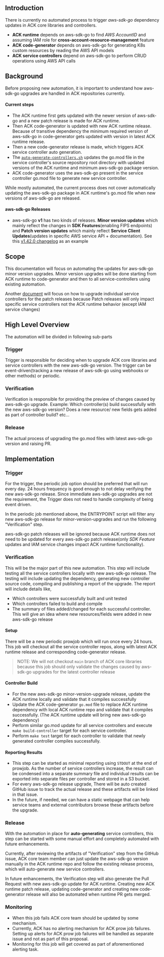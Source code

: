 ## Introduction

There is currently no automated process to trigger *aws-sdk-go* dependency
updates in ACK core libraries and controllers.

* **ACK runtime** depends on aws-sdk-go to find *AWS AccountID* and assuming IAM
role for **cross-account-resource-management** feature
* **ACK code-generator** depends on aws-sdk-go for generating K8s custom resources
by reading the AWS API models
* **ACK service controllers** depend on aws-sdk-go to perform CRUD operations
  using AWS API calls
  
## Background
Before proposing new automation, it is important to understand how aws-sdk-go
upgrades are handled in ACK repositories currently.

#### Current steps
* The ACK runtime first gets updated with the newer version of aws-sdk-go and
  a new patch release is made for ACK runtime.
* Then ACK code-generator is updated with new ACK runtime release. Because of
  transitive dependency the minimum required version of aws-sdk-go in 
  code-generator gets updated with version in latest ACK runtime
  release.
* Then a new code-generator release is made, which triggers ACK service 
  controller auto generation.
* The [`auto-generate-controllers.sh`](https://github.com/aws-controllers-k8s/test-infra/blob/main/cd/auto-generate/auto-generate-controllers.sh)
  updates the go.mod file in the service controller's source repository root
  directory with updated versions of the ACK runtime and minimum aws-sdk-go
  package version.
* ACK code-generator uses the aws-sdk-go present in
  the service controller go.mod file to generate new service controller.

While mostly automated, the current process does not cover automatically
updating the aws-sdk-go package in ACK runtime's go.mod file when
new versions of aws-sdk-go are released.

#### aws-sdk-go Releases
* aws-sdk-go **v1** has two kinds of releases. **Minor version updates** which
mainly reflect the changes in **SDK Features**(enabling FIPS endpoints) and
**Patch version updates** which mainly reflect **Service Client Updates**(updates
in specific AWS service API + documentation). See this
[v1.42.0 changelog](https://github.com/aws/aws-sdk-go/releases/tag/v1.42.0) as an example

## Scope
This documentation will focus on automating the updates for aws-sdk-go minor version
upgrades. Minor version upgrades will be done starting from ACK runtime to code-generator
and then to all service-controllers using existing automation.

Another [document](./aws-sdk-patch-version-upgrades.md) will focus on how to upgrade
individual service controllers for the patch releases because Patch releases will only
impact specific service controllers not the ACK runtime behavior (except IAM service
changes)

## High Level Overview

The automation will be divided in following sub-parts

### Trigger
Trigger is responsible for deciding when to upgrade ACK core libraries and service
controllers with the new aws-sdk-go version. The trigger can be event-driven(tracking
a new release of aws-sdk-go using webhooks or other methods) or periodic.

### Verification
Verification is responsible for providing the preview of changes caused by
aws-sdk-go upgrade. Example: Which controller(s) build successfully with the
new aws-sdk-go version? Does a new resource/ new fields gets added as part
of controller build? etc...

### Release
The actual process of upgrading the go.mod files with latest aws-sdk-go version
and raising PR.

## Implementation

### Trigger
For the trigger, the periodic job option should be preferred that will
run every day. 24 hours frequency is good enough to not delay verifying
the new aws-sdk-go release. Since immediate aws-sdk-go upgrades are not
the requirement, the Trigger does not need to handle complexity of being
event driven.

In the periodic job mentioned above, the ENTRYPOINT script will filter any
new aws-sdk-go release for minor-version-upgrades and run the following
"Verification" step. 

aws-sdk-go patch releases will be ignored because ACK runtime does not need
to be updated for every aws-sdk-go patch release(only *SDK Feature*
updates and IAM service changes impact ACK runtime functionality).

### Verification
This will be the major part of this new automation. This step will include
testing all the service controllers locally with new aws-sdk-go release.
The testing will include updating the dependency, generating new controller
source code, compiling and publishing a report of the upgrade. 
The report will include details like,
* Which controllers were successfully built and unit tested
* Which controllers failed to build and compile 
* The summary of files added/changed for each successful controller. This
will give an idea where new resources/fields were added in new aws-sdk-go
release

#### Setup
There will be a new periodic prowjob which will run once every 24 hours.
This job will checkout all the service controller repos, along with latest
ACK runtime release and corresponding code-generator release.

> NOTE: We will not checkout `main` branch of ACK core libraries because this
job should only validate the changes caused by aws-sdk-go upgrades for
the latest controller release

#### Controller Build
* For the new aws-sdk-go minor-version-upgrade release, update the ACK runtime
locally and validate that it compiles successfully
* Update the ACK code-generator `go.mod` file to replace ACK runtime
dependency with local ACK runtime repo and validate that it compiles
successfully. (The ACK runtime update will bring new aws-sdk-go dependency)
* Perform similar go.mod update for all service controllers and execute
`make build-controller` target for each service controller.
* Perform `make test` target for each controller to validate that newly
generated controller compiles successfully.

#### Reporting Results
* This step can be started as minimal reporting using `STDOUT` at the end of
prowjob. As the number of service controllers increase, the result can be
condensed into a separate summary file and individual results can be exported
into separate files per controller and stored in a S3 bucket.
* For every aws-sdk-go release upgrade, There will be auto created GitHub issue
to track the actual release and these artifacts will be linked in that issue.
* In the future, if needed, we can have a static webpage that can help service teams
and external contributors browse these artifacts before the upgrade.

### Release
With the automation in place for **auto-generating** service controllers, this step can
be started with some manual effort and completely automated with future enhancements.

Currently, after reviewing the artifacts of "Verification" step from the GitHub
issue, ACK core team member can just update the aws-sdk-go version manually in
the ACK runtime repo and follow the existing release process, which will auto-generate
new service controllers.

In future enhancements, the Verification step will also generate the Pull Request with
new aws-sdk-go update for ACK runtime. Creating new ACK runtime patch release, updating
code-generator and creating new code-generator release will also be automated when runtime
PR gets merged.


### Monitoring
* When this job fails ACK core team should be updated by some mechanism.
* Currently, ACK has no alerting mechanism for ACK prow job failures. Setting up
alerts for ACK prow job failures will be handled as separate issue and not as part of
this proposal.
* Monitoring for this job will get covered as part of aforementioned alerting task.
